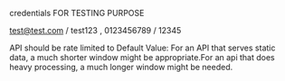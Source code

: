 credentials FOR TESTING PURPOSE

test@test.com / test123 ,
0123456789 / 12345

API should be rate limited to Default Value:  For an API that serves static data, a much shorter window might be appropriate.For an api that does heavy processing, a much longer window might be needed.
